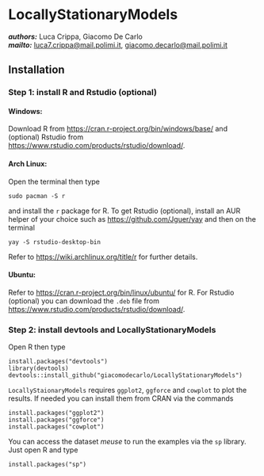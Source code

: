 # **LocallyStationaryModels**
***authors:*** Luca Crippa, Giacomo De Carlo<br>
***mailto:*** <luca7.crippa@mail.polimi.it>, <giacomo.decarlo@mail.polimi.it><br>
## **Installation**
### **Step 1: install R and Rstudio (optional)**
#### **Windows:**
Download R from <https://cran.r-project.org/bin/windows/base/> and (optional) Rstudio from <https://www.rstudio.com/products/rstudio/download/>.
#### **Arch Linux:**
Open the terminal then type

    sudo pacman -S r

and install the `r` package for R.
To get Rstudio (optional), install an AUR helper of your choice such as <https://github.com/Jguer/yay> and then on the terminal

    yay -S rstudio-desktop-bin
Refer to <https://wiki.archlinux.org/title/r> for further details.
#### **Ubuntu:**
Refer to <https://cran.r-project.org/bin/linux/ubuntu/> for R.
For Rstudio (optional) you can download the `.deb` file from <https://www.rstudio.com/products/rstudio/download/>.
### **Step 2: install devtools and LocallyStationaryModels**
Open R then type

    install.packages("devtools")
    library(devtools)
    devtools::install_github("giacomodecarlo/LocallyStationaryModels")

`LocallyStaionaryModels` requires `ggplot2`, `ggforce` and `cowplot` to plot the results. If needed you can install them from CRAN via the commands

    install.packages("ggplot2")
    install.packages("ggforce")
    install.packages("cowplot")

You can access the dataset *meuse* to run the examples via the `sp` library. Just open R and type

    install.packages("sp")
